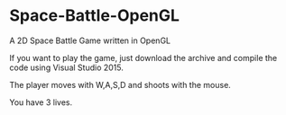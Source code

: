 # Space-Battle-OpenGL
A 2D Space Battle Game written in OpenGL

If you want to play the game, just download the archive and compile the code using Visual Studio 2015.

The player moves with W,A,S,D and shoots with the mouse. 

You have 3 lives.
